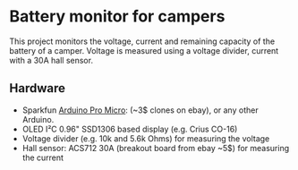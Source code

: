 # Battery monitor for campers

This project monitors the voltage, current and remaining capacity of the battery of a camper.
Voltage is measured using a voltage divider, current with a 30A hall sensor.

## Hardware
* Sparkfun [Arduino Pro Micro](https://www.sparkfun.com/products/12640): (~3$ clones on ebay), or any other Arduino.
* OLED I²C 0.96" SSD1306 based display (e.g. Crius CO-16)
* Voltage divider (e.g. 10k and 5.6k Ohms) for measuring the voltage
* Hall sensor: ACS712 30A (breakout board from ebay ~5$) for measuring the current
